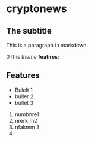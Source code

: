 # cryptonews
## The subtitle

This is a paragraph in markdown.

0This *theme* **featires**:

## Features
- Bulelt 1
- buller 2
- bullet 3

1. numbnre1
1. nrerk m2
1. nfakmm 3
2.
